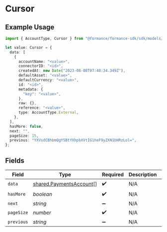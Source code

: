 # Cursor

## Example Usage

```typescript
import { AccountType, Cursor } from "@formance/formance-sdk/sdk/models/shared";

let value: Cursor = {
  data: [
    {
      accountName: "<value>",
      connectorID: "<id>",
      createdAt: new Date("2023-08-08T07:40:34.349Z"),
      defaultAsset: "<value>",
      defaultCurrency: "<value>",
      id: "<id>",
      metadata: {
        "key": "<value>",
      },
      raw: {},
      reference: "<value>",
      type: AccountType.External,
    },
  ],
  hasMore: false,
  next: "",
  pageSize: 15,
  previous: "YXVsdCBhbmQgYSBtYXhpbXVtIG1heF9yZXN1bHRzLol=",
};
```

## Fields

| Field                                                                     | Type                                                                      | Required                                                                  | Description                                                               | Example                                                                   |
| ------------------------------------------------------------------------- | ------------------------------------------------------------------------- | ------------------------------------------------------------------------- | ------------------------------------------------------------------------- | ------------------------------------------------------------------------- |
| `data`                                                                    | [shared.PaymentsAccount](../../../sdk/models/shared/paymentsaccount.md)[] | :heavy_check_mark:                                                        | N/A                                                                       |                                                                           |
| `hasMore`                                                                 | *boolean*                                                                 | :heavy_check_mark:                                                        | N/A                                                                       | false                                                                     |
| `next`                                                                    | *string*                                                                  | :heavy_minus_sign:                                                        | N/A                                                                       |                                                                           |
| `pageSize`                                                                | *number*                                                                  | :heavy_check_mark:                                                        | N/A                                                                       | 15                                                                        |
| `previous`                                                                | *string*                                                                  | :heavy_minus_sign:                                                        | N/A                                                                       | YXVsdCBhbmQgYSBtYXhpbXVtIG1heF9yZXN1bHRzLol=                              |